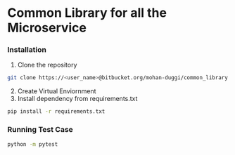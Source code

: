 # Common Library for all the Microservice


### Installation

1. Clone the repository
```bash
git clone https://<user_name>@bitbucket.org/mohan-duggi/common_library.git .
```
2. Create Virtual Enviornment
3. Install dependency from requirements.txt
```bash
pip install -r requirements.txt
```

### Running Test Case 
```bash
python -m pytest
```
